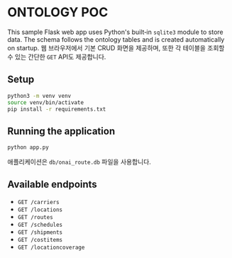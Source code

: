 # ONTOLOGY POC

This sample Flask web app uses Python's built‑in `sqlite3` module to store data.
The schema follows the ontology tables and is created automatically on startup.
웹 브라우저에서 기본 CRUD 화면을 제공하며,
또한 각 테이블을 조회할 수 있는 간단한 `GET` API도 제공합니다.

## Setup

```bash
python3 -m venv venv
source venv/bin/activate
pip install -r requirements.txt
```

## Running the application

```bash
python app.py
```

애플리케이션은 `db/onai_route.db` 파일을 사용합니다.

## Available endpoints

- `GET /carriers`
- `GET /locations`
- `GET /routes`
- `GET /schedules`
- `GET /shipments`
- `GET /costitems`
- `GET /locationcoverage`

